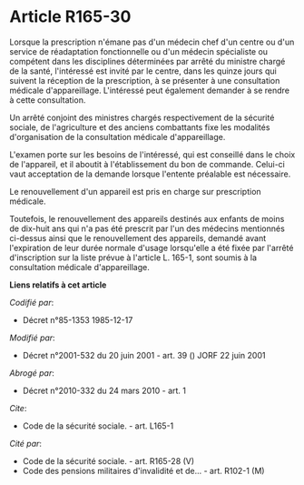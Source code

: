# Article R165-30

Lorsque la prescription n'émane pas d'un médecin chef d'un centre ou d'un service de réadaptation fonctionnelle ou d'un
médecin spécialiste ou compétent dans les disciplines déterminées par arrêté du ministre chargé de la santé, l'intéressé est
invité par le centre, dans les quinze jours qui suivent la réception de la prescription, à se présenter à une consultation
médicale d'appareillage. L'intéressé peut également demander à se rendre à cette consultation.

Un arrêté conjoint des ministres chargés respectivement de la sécurité sociale, de l'agriculture et des anciens combattants
fixe les modalités d'organisation de la consultation médicale d'appareillage.

L'examen porte sur les besoins de l'intéressé, qui est conseillé dans le choix de l'appareil, et il aboutit à l'établissement
du bon de commande. Celui-ci vaut acceptation de la demande lorsque l'entente préalable est nécessaire.

Le renouvellement d'un appareil est pris en charge sur prescription médicale.

Toutefois, le renouvellement des appareils destinés aux enfants de moins de dix-huit ans qui n'a pas été prescrit par l'un
des médecins mentionnés ci-dessus ainsi que le renouvellement des appareils, demandé avant l'expiration de leur durée normale
d'usage lorsqu'elle a été fixée par l'arrêté d'inscription sur la liste prévue à l'article L. 165-1, sont soumis à la
consultation médicale d'appareillage.

**Liens relatifs à cet article**

_Codifié par_:

  - Décret n°85-1353 1985-12-17

_Modifié par_:

  - Décret n°2001-532 du 20 juin 2001 - art. 39 () JORF 22 juin 2001

_Abrogé par_:

  - Décret n°2010-332 du 24 mars 2010 - art. 1

_Cite_:

  - Code de la sécurité sociale. - art. L165-1

_Cité par_:

  - Code de la sécurité sociale. - art. R165-28 (V)
  - Code des pensions militaires d'invalidité et de... - art. R102-1 (M)
